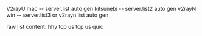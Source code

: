 V2rayU mac -- server.list  auto gen
kitsunebi -- server.list2  auto gen
v2rayN win -- server.list3 or v2rayn.list  auto gen


raw list content:
hhy tcp
us tcp
us quic
